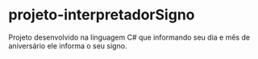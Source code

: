 # projeto-interpretadorSigno
Projeto desenvolvido na linguagem C# que informando seu dia e mês de aniversário ele informa o seu signo.
